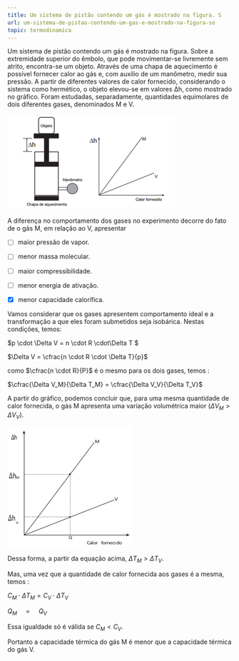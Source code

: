 ```yaml
---
title: Um sistema de pistão contendo um gás é mostrado na figura. S
url: um-sistema-de-pistao-contendo-um-gas-e-mostrado-na-figura-so
topic: termodinamica
---
```



Um sistema de pistão contendo um gás é mostrado na figura. Sobre a extremidade superior do êmbolo, que pode movimentar-se livremente sem atrito, encontra-se um objeto. Através de uma chapa de aquecimento é possível fornecer calor ao gás e, com auxílio de um manômetro, medir sua pressão. A partir de diferentes valores de calor fornecido, considerando o sistema como hermético, o objeto elevou-se em valores Δh, como mostrado no gráfico. Foram estudadas, separadamente, quantidades equimolares de dois diferentes gases, denominados M e V.

![](4dbaad73-ae76-15a7-762c-6950614d2512.png)

A diferença no comportamento dos gases no experimento decorre do fato de o gás M, em relação ao V, apresentar



- [ ] maior pressão de vapor.
- [ ] menor massa molecular.
- [ ] maior compressibilidade.
- [ ] menor energia de ativação.
- [x] menor capacidade calorífica.


Vamos considerar que os gases apresentem comportamento ideal e a transformação a que eles foram submetidos seja isobárica. Nestas condições, temos:

$p \cdot \Delta V = n \cdot R \cdot\Delta T $

$\Delta V = \cfrac{n \cdot R \cdot \Delta T}{p}$

como $\cfrac{n \cdot R}{P}$ é o mesmo para os dois gases, temos :

$\cfrac{\Delta V_M}{\Delta T_M} = \cfrac{\Delta V_V}{\Delta T_V}$

A partir do gráfico, podemos concluir que, para uma mesma quantidade de calor fornecida, o gás M apresenta uma variação volumétrica maior ($\Delta V_M > \Delta V_V$).

![](8563f407-5d35-accc-dc38-3d86f45aab31.png)

Dessa forma, a partir da equação acima, $\Delta T_M > \Delta T_V$.

Mas, uma vez que a quantidade de calor fornecida aos gases é a mesma, temos :

$C_M \cdot \Delta T_M = C_V \cdot \Delta T_V$

$Q_M$     =     $Q_V$

Essa igualdade só é válida se $C_M < C_V$.

Portanto a capacidade térmica do gás M é menor que a capacidade térmica do gás V.

 

 

